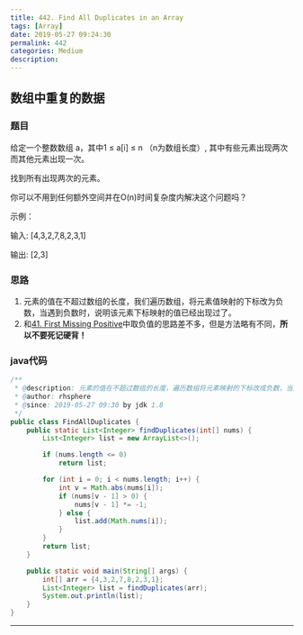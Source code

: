 ```yaml
---
title: 442. Find All Duplicates in an Array
tags: [Array]
date: 2019-05-27 09:24:30
permalink: 442
categories: Medium
description:
---
```

<p class="description"></p>


<!-- more -->

## 数组中重复的数据
### 题目
给定一个整数数组 a，其中1 ≤ a[i] ≤ n （n为数组长度）, 其中有些元素出现两次而其他元素出现一次。

找到所有出现两次的元素。

你可以不用到任何额外空间并在O(n)时间复杂度内解决这个问题吗？

示例：

输入:
[4,3,2,7,8,2,3,1]

输出:
[2,3]

### 思路
1. 元素的值在不超过数组的长度，我们遍历数组，将元素值映射的下标改为负数，当遇到负数时，说明该元素下标映射的值已经出现过了。
2. 和[41. First Missing Positive](https://blogs.rhsphere.com/leetcode/2019/05/25/41.html)中取负值的思路差不多，但是方法略有不同，**所以不要死记硬背！**

### java代码

```java
/**
 * @description: 元素的值在不超过数组的长度，遍历数组将元素映射的下标改成负数，当遇到负数时，说明该元素下标映射的值已经出现过了
 * @author: rhsphere
 * @since: 2019-05-27 09:30 by jdk 1.8
 */
public class FindAllDuplicates { 
	public static List<Integer> findDuplicates(int[] nums) {
		List<Integer> list = new ArrayList<>();

		if (nums.length <= 0)
			return list;

		for (int i = 0; i < nums.length; i++) {
			int v = Math.abs(nums[i]);
			if (nums[v - 1] > 0) {
				nums[v - 1] *= -1;
			} else {
				list.add(Math.nums[i]);
			}
		}
		return list;
	}

	public static void main(String[] args) {
        int[] arr = {4,3,2,7,8,2,3,1};
        List<Integer> list = findDuplicates(arr);
        System.out.println(list);
    }
}
```



<hr />